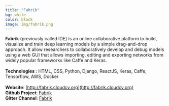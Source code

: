 ```yaml
---
title: "Fabrik"
bg: white
color: black
image: img/fabrik.png
---
```

**Fabrik** (previously called IDE) is an online collaborative platform to build, visualize and train deep learning models by a simple drag-and-drop approach. It allow researchers to collaboratively develop and debug models using a web GUI that allows importing, editing and exporting networks from widely popular frameworks like Caffe and Keras.
<br><br>
**Technologies** : HTML, CSS, Python, Django, ReactJS, Keras, Caffe, Tensorflow, AWS, Docker
<br><br>
**Website**: [http://fabrik.cloudcv.org](http://fabrik.cloudcv.org)
<br>
**Github Project**: [Fabrik](https://github.com/Cloud-CV/Fabrik)
<br>
**Gitter Channel**: [Fabrik](https://gitter.im/CloudCV/IDE)